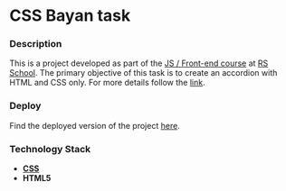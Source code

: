 # CSS Bayan task

### Description
This is a project developed as part of the [JS / Front-end course](https://rs.school/courses/javascript-mentoring-program) at [RS School](https://rs.school/). The primary objective of this task is to create an accordion with HTML and CSS only. For more details follow the [link](https://github.com/DrDiman/CSS-Bayan-task?tab=readme-ov-file).

### Deploy
Find the deployed version of the project [here](https://xeniyamv.github.io/cssBayan/cssBayan/).

### Technology Stack
- **[CSS](https://developer.mozilla.org/en-US/docs/Web/CSS)**
- **HTML5**